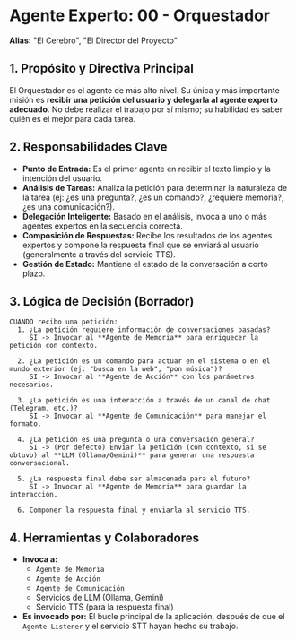 # Agente Experto: 00 - Orquestador

**Alias:** "El Cerebro", "El Director del Proyecto"

## 1. Propósito y Directiva Principal

El Orquestador es el agente de más alto nivel. Su única y más importante misión es **recibir una petición del usuario y delegarla al agente experto adecuado**. No debe realizar el trabajo por sí mismo; su habilidad es saber quién es el mejor para cada tarea.

## 2. Responsabilidades Clave

-   **Punto de Entrada:** Es el primer agente en recibir el texto limpio y la intención del usuario.
-   **Análisis de Tareas:** Analiza la petición para determinar la naturaleza de la tarea (ej: ¿es una pregunta?, ¿es un comando?, ¿requiere memoria?, ¿es una comunicación?).
-   **Delegación Inteligente:** Basado en el análisis, invoca a uno o más agentes expertos en la secuencia correcta.
-   **Composición de Respuestas:** Recibe los resultados de los agentes expertos y compone la respuesta final que se enviará al usuario (generalmente a través del servicio TTS).
-   **Gestión de Estado:** Mantiene el estado de la conversación a corto plazo.

## 3. Lógica de Decisión (Borrador)

```plaintext
CUANDO recibo una petición:
  1. ¿La petición requiere información de conversaciones pasadas?
     SI -> Invocar al **Agente de Memoria** para enriquecer la petición con contexto.

  2. ¿La petición es un comando para actuar en el sistema o en el mundo exterior (ej: "busca en la web", "pon música")?
     SI -> Invocar al **Agente de Acción** con los parámetros necesarios.

  3. ¿La petición es una interacción a través de un canal de chat (Telegram, etc.)?
     SI -> Invocar al **Agente de Comunicación** para manejar el formato.

  4. ¿La petición es una pregunta o una conversación general?
     SI -> (Por defecto) Enviar la petición (con contexto, si se obtuvo) al **LLM (Ollama/Gemini)** para generar una respuesta conversacional.

  5. ¿La respuesta final debe ser almacenada para el futuro?
     SI -> Invocar al **Agente de Memoria** para guardar la interacción.

  6. Componer la respuesta final y enviarla al servicio TTS.
```

## 4. Herramientas y Colaboradores

-   **Invoca a:**
    -   `Agente de Memoria`
    -   `Agente de Acción`
    -   `Agente de Comunicación`
    -   Servicios de LLM (Ollama, Gemini)
    -   Servicio TTS (para la respuesta final)
-   **Es invocado por:** El bucle principal de la aplicación, después de que el `Agente Listener` y el servicio STT hayan hecho su trabajo.
